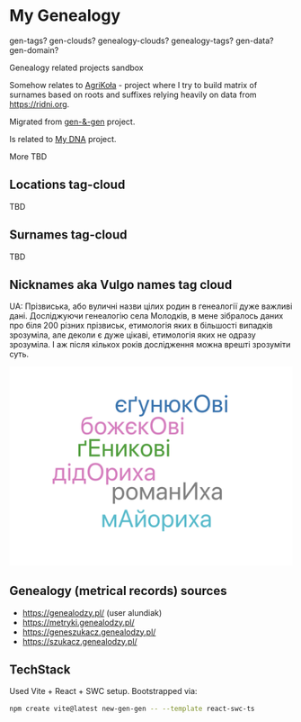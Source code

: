 # My Genealogy
gen-tags?
gen-clouds?
genealogy-clouds?
genealogy-tags?
gen-data?
gen-domain?

Genealogy related projects sandbox

Somehow relates to [AgriKoła](https://github.com/alundiak/AgriKola) - project where I try to build matrix of surnames based on roots and suffixes relying heavily on data from https://ridni.org.

Migrated from [gen-&-gen](https://github.com/alundiak/gen-and-gen) project.

Is related to [My DNA](https://github.com/alundiak/my-dna) project.



More TBD

## Locations tag-cloud

TBD

## Surnames tag-cloud
TBD

## Nicknames aka Vulgo names tag cloud

UA: Прізвиська, або вуличні назви цілих родин в генеалогії дуже важливі дані. Досліджуючи генеалогію села Молодків, в мене зібралось даних про біля 200 різних прізвиськ, етимологія яких в більшості випадків зрозуміла, але деколи є дуже цікаві, етимологія яких не одразу зрозуміла. І аж після кількох років дослідження можна врешті зрозуміти суть.

![img3](./images/img3.png)


## Genealogy (metrical records) sources

- https://genealodzy.pl/ (user alundiak)
- https://metryki.genealodzy.pl/
- https://geneszukacz.genealodzy.pl/
- https://szukacz.genealodzy.pl/

## TechStack


Used Vite + React + SWC setup. Bootstrapped via:

```sh
npm create vite@latest new-gen-gen -- --template react-swc-ts
```
